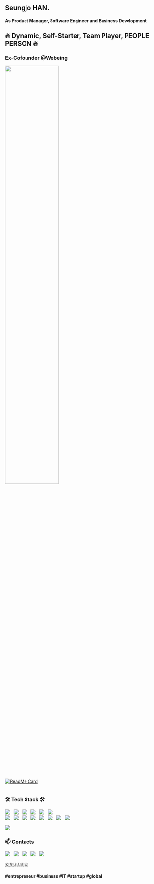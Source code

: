 ## Seungjo HAN.
#### As Product Manager, Software Engineer and Business Development
## 🔥 Dynamic, Self-Starter, Team Player, PEOPLE PERSON 🔥

### Ex-Cofounder @Webeing
<!-- ### (Coming Soon)Preparing New Startup
 -->

<!--
**seungjohan/seungjohan** is a ✨ _special_ ✨ repository because its `README.md` (this file) appears on your GitHub profile.

Here are some ideas to get you started:

- 🔭 I’m currently working on ...
- 🌱 I’m currently learning ...
- 👯 I’m looking to collaborate on ...
- 🤔 I’m looking for help with ...
- 💬 Ask me about ...
- 📫 How to reach me: ...
- 😄 Pronouns: ...
- ⚡ Fun fact: ...
-->

<!--  GitHub Stat  -->
<img src="https://github-readme-stats.vercel.app/api?username=seungjohan&border=true&border_color=89e051&border_radius=9&cache_seconds=1800&theme=radical&show_icons=true&hide=stars&count_private=true" width=59%>

[![ReadMe Card](https://github-readme-stats.vercel.app/api/pin/?username=seungjohan&repo=webeingfruits&theme=dracula)](https://github.com/seungjohan/webeingfruits)
</br>
</br>

<!-- Tech Stack -->
<h3 align="left"><b>🛠 Tech Stack 🛠</b></h3>
<p align="left">
<img src="https://img.shields.io/badge/Python-3776AB?style=flat-square&logo=Python&logoColor=white"/></a> &nbsp
<img src="https://img.shields.io/badge/C-A8B9CC?style=flat-square&logo=C&logoColor=white"/></a> &nbsp
<img src="https://img.shields.io/badge/HTML5-E34F26?style=flat-square&logo=HTML5&logoColor=white"/></a> &nbsp
<img src="https://img.shields.io/badge/CSS3-1572B6?style=flat-square&logo=CSS3&logoColor=white"/></a> &nbsp
<img src="https://img.shields.io/badge/JavaScript-F7DF1E?style=flat-square&logo=JavaScript&logoColor=white"/></a> &nbsp
<img src="https://img.shields.io/badge/SQL-4479A1?style=flat-square&logo=SQL&logoColor=white"/></a> &nbsp
</br>
<img src="https://img.shields.io/badge/Git-F05032?style=flat-square&logo=Git&logoColor=white"/></a> &nbsp
<img src="https://img.shields.io/badge/Django-092E20?style=flat-square&logo=Django&logoColor=white"/></a> &nbsp
<img src="https://img.shields.io/badge/MySQL-4479A1?style=flat-square&logo=MySQL&logoColor=white"/></a> &nbsp
<img src="https://img.shields.io/badge/Bootstrap-7952B3?style=flat-square&logo=Bootstrap&logoColor=white"/></a> &nbsp 
<img src="https://img.shields.io/badge/Node.js-339933?style=flat-square&logo=Node.js&logoColor=white"/></a> &nbsp
<!-- <img src="https://img.shields.io/badge/Android-3DDC84?style=flat-square&logo=Android&logoColor=white"/></a> &nbsp -->
<img src="https://img.shields.io/badge/MongoDB-47A248?style=flat-square&logo=MongoDB&logoColor=white"/></a> &nbsp
<img src="https://img.shields.io/badge/Postman-FF6C37?style=flat-square&logo=Postman&logoColor=white"/></a> &nbsp
<!-- <img src="https://img.shields.io/badge/c++-00599C?style=flat-square&logo=c%2B%2B&logoColor=white"/></a> &nbsp  -->
<img src="https://img.shields.io/badge/Amazon AWS-232F3E?style=flat-square&logo=Amazon%20AWS&logoColor=white"/></a> &nbsp </p>
<img src="https://img.shields.io/badge/iOS-000000?style=flat-square&logo=iOS&logoColor=white"/></a> &nbsp </p>
<!-- Contract -->

### 📫 Contacts

<p>
<!--  Gmail   -->
<a href="mailto:seungjohan.kr@gmail.com?"><img src="https://img.shields.io/badge/Gmail-EA4335?style=flat-square&logo=Gmail&logoColor=white&link=(mailto:seunjohan.kr@gmail.com?subject=Hi%SeungJo,%reaching%out%to%you%from%Github!)"></a> &nbsp
<!--  Linkedin   -->
<a href="https://www.linkedin.com/in/seungjohan/"><img src="https://img.shields.io/badge/LinkedIn-0A66C2?style=flat-square&logo=LinkedIn&logoColor=white&link=https://www.linkedin.com/in/seungjohan/"></a> &nbsp
<!--  Medium   -->
<a href="https://konnellwaldron.medium.com/"><img src="https://img.shields.io/badge/Medium-000000?style=flat-square&logo=Medium&logoColor=white&link=https://hanseungjo.medium.com/"></a> &nbsp
<!--  Brunch   -->
<a href="https://brunch.co.kr/@hieut/"><img src="https://img.shields.io/badge/Kakao-FFCD00?style=flat-square&logo=Kakao&logoColor=white&link=https://brunch.co.kr/@hanseungjo/"></a> &nbsp
<!--  NaverBlog   -->
<a href="https://blog.naver.com/tmdwh7275/"><img src="https://img.shields.io/badge/Naver-03C75A?style=flat-square&logo=Naver&logoColor=white&link=https://blog.naver.com/tmdwh7275/"></a> &nbsp
<!--  Facebook   -->
<!-- <a href="https://www.facebook.com/seungjohan1012"><img src="https://img.shields.io/badge/-Facebook-1877f2?style=flat-square&logo=facebook&logoColor=white&link=https://www.facebook.com/seungjohan1012"></a> &nbsp -->
<!--  Instagram   -->
<!-- <a href="https://www.instagram.com/1012inthemirror/"><img src="https://img.shields.io/badge/Instagram-E4405F?style=flat-square&logo=Instagram&logoColor=white&link=https://www.instagram.com/1012inthemirror/"></a> &nbsp
 -->
</p>



🇰🇷🇺🇸🇪🇸


#### #entrepreneur #business #IT #startup #global
